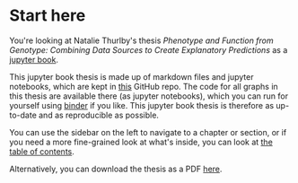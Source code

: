 # Start here
[//]: # (TODO: Check Thesis title)
[//]: # (TODO: Check links)
[//]: # (TODO: Check reference to chapters)
[//]: # (TODO: Do example of a drop-down admonition for code to explain what to look out for)
[//]: # (TODO: Explain the illustrations are my own where not linked)

You're looking at Natalie Thurlby's thesis *Phenotype and Function from Genotype: Combining Data Sources to Create Explanatory Predictions* as a [jupyter book](https://jupyterbook.org/intro.html). 

This jupyter book thesis is made up of markdown files and jupyter notebooks, which are kept in [this](link-to-github) GitHub repo. The code for all graphs in <!--chapters X, Y and Z of--> this thesis are available there (as jupyter notebooks), which you can run for yourself using [binder](link-to-binder) if you like. This jupyter book thesis is therefore as up-to-date and as reproducible as possible.

You can use the sidebar on the left to navigate to a chapter or section, or if you need a more fine-grained look at what's inside, you can look at [the table of contents](link-to-full-table-of-contents). 

Alternatively, you can download the thesis as a PDF [here](link-to-download). 

[link-to-download]: <!-- -->
[link-to-full-table-of-contents]: <!-- -->
[link-to-github]: <!-- -->
[link-to-binder]: <!-- -->